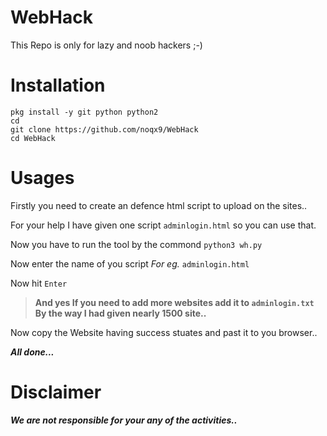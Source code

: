 # WebHack
This Repo is only for lazy and noob hackers ;-)

# Installation
```
pkg install -y git python python2
cd
git clone https://github.com/noqx9/WebHack
cd WebHack
```

# Usages

Firstly you need to create an defence html script to upload on the sites..

For your help I have given one script `adminlogin.html` so you can use that.

Now you have to run the tool by the commond `python3 wh.py`

Now enter the name of you script _For eg._ `adminlogin.html`

Now hit `Enter`

>**And yes If you need to add more websites add it to `adminlogin.txt`
 By the way I had given nearly 1500 site..**

Now copy the Website having success stuates and past it to you browser..

***All done...***

# Disclaimer

***_We are not responsible for your any of the activities.._***



